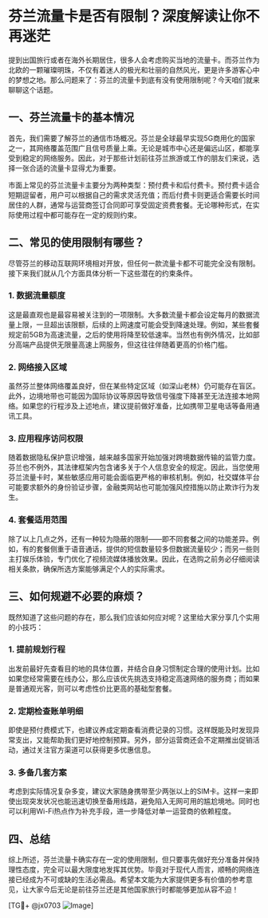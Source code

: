 # 芬兰流量卡是否有限制？深度解读让你不再迷茫

提到出国旅行或者在海外长期居住，很多人会考虑购买当地的流量卡。而芬兰作为北欧的一颗璀璨明珠，不仅有着迷人的极光和壮丽的自然风光，更是许多游客心中的梦想之地。那么问题来了：芬兰的流量卡到底有没有使用限制呢？今天咱们就来聊聊这个话题。

## 一、芬兰流量卡的基本情况

首先，我们需要了解芬兰的通信市场概况。芬兰是全球最早实现5G商用化的国家之一，其网络覆盖范围广且信号质量上乘。无论是城市中心还是偏远山区，都能享受到稳定的网络服务。因此，对于那些计划前往芬兰旅游或工作的朋友们来说，选择一张合适的流量卡显得尤为重要。

市面上常见的芬兰流量卡主要分为两种类型：预付费卡和后付费卡。预付费卡适合短期逗留者，用户可以根据自己的需求灵活充值；而后付费卡则更适合需要长时间居住的人群，通常与运营商签订合同即可享受固定资费套餐。无论哪种形式，在实际使用过程中都可能存在一定的规则约束。

## 二、常见的使用限制有哪些？

尽管芬兰的移动互联网环境相对开放，但任何一款流量卡都不可能完全没有限制。接下来我们就从几个方面具体分析一下这些潜在的约束条件。

### 1. 数据流量额度
这是最直观也是最容易被关注到的一项限制。大多数流量卡都会设定每月的数据流量上限，一旦超出该限额，后续的上网速度可能会受到降速处理。例如，某些套餐规定前5GB为高速流量，之后的使用将降至较低速率。当然也有例外情况，比如部分高端产品提供无限量高速上网服务，但这往往伴随着更高的价格门槛。

### 2. 网络接入区域
虽然芬兰整体网络覆盖良好，但在某些特定区域（如深山老林）仍可能存在盲区。此外，边境地带也可能因为国际协议等原因导致信号强度下降甚至无法连接本地网络。如果您的行程涉及上述地点，建议提前做好准备，比如携带卫星电话等备用通讯工具。

### 3. 应用程序访问权限
随着数据隐私保护意识增强，越来越多国家开始加强对跨境数据传输的监管力度。芬兰也不例外，其法律框架内包含诸多关于个人信息安全的规定。因此，当您使用芬兰流量卡时，某些敏感应用可能会面临更严格的审核机制。例如，社交媒体平台可能要求额外的身份验证步骤，金融类网站也可能加强风控措施以防止欺诈行为发生。

### 4. 套餐适用范围
除了以上几点之外，还有一种较为隐蔽的限制——即不同套餐之间的功能差异。例如，有的套餐侧重于语音通话，提供的短信数量较多但数据流量较少；而另一些则主打娱乐体验，专门优化了视频流媒体播放效果。因此，在选购之前务必仔细阅读相关条款，确保所选方案能够满足个人的实际需求。

## 三、如何规避不必要的麻烦？

既然知道了这些问题的存在，那么我们应该如何应对呢？这里给大家分享几个实用的小技巧：

### 1. 提前规划行程
出发前最好先查看目的地的具体位置，并结合自身习惯制定合理的使用计划。比如如果您经常需要在线办公，那么应该优先挑选支持稳定高速网络的服务商；而如果是普通观光客，则可以考虑性价比更高的基础型套餐。

### 2. 定期检查账单明细
即使是预付费模式下，也建议养成定期查看消费记录的习惯。这样既能及时发现异常支出，又能帮助我们更好地控制预算。另外，部分运营商还会不定期推出促销活动，通过关注官方渠道可以获得更多优惠信息。

### 3. 多备几套方案
考虑到实际情况复杂多变，建议大家随身携带至少两张以上的SIM卡。这样一来即使出现突发状况也能迅速切换至备用线路，避免陷入无网可用的尴尬境地。同时也可以利用Wi-Fi热点作为补充手段，进一步降低对单一运营商的依赖程度。

## 四、总结

综上所述，芬兰流量卡确实存在一定的使用限制，但只要事先做好充分准备并保持理性态度，完全可以最大限度地发挥其优势。毕竟对于现代人而言，顺畅的网络连接已经成为不可或缺的生活必需品。希望本文能为大家提供更多有价值的参考意见，让大家今后无论是前往芬兰还是其他国家旅行时都能够更加从容不迫！

[TG💪+ @jx0703 ![Image](https://github.com/user-attachments/assets/dbca1d08-cadb-493c-b0ec-ad6f7a83f270)]